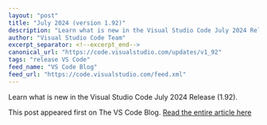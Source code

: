 ```yaml
---
layout: "post"
title: "July 2024 (version 1.92)"
description: "Learn what is new in the Visual Studio Code July 2024 Release (1.92)."
author: "Visual Studio Code Team"
excerpt_separator: <!--excerpt_end-->
canonical_url: "https://code.visualstudio.com/updates/v1_92"
tags: "release VS Code"
feed_name: "VS Code Blog"
feed_url: "https://code.visualstudio.com/feed.xml"
---
```


Learn what is new in the Visual Studio Code July 2024 Release (1.92).<!--excerpt_end-->

This post appeared first on The VS Code Blog. [Read the entire article here](https://code.visualstudio.com/updates/v1_92)
